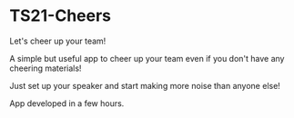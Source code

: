 # TS21-Cheers

Let's cheer up your team!

A simple but useful app to cheer up your team even if you don't have any cheering materials!

Just set up your speaker and start making more noise than anyone else!

App developed in a few hours.
